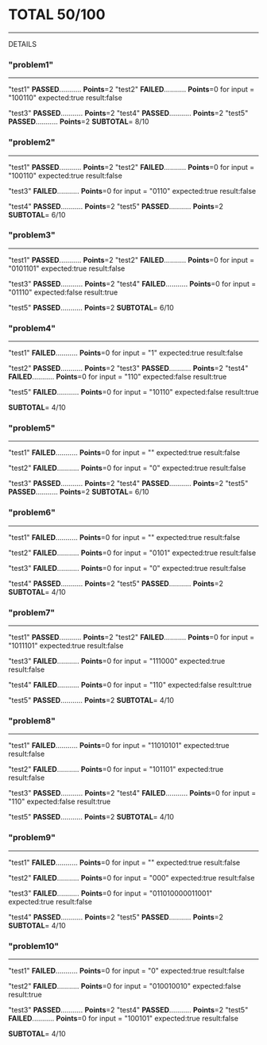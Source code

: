 # TOTAL 50/100
---------------------------------
DETAILS

### "problem1"
---------------
"test1" __PASSED__...........	__Points__=2
"test2" __FAILED__...........	__Points__=0
	for input = "100110"	expected:true	result:false

"test3" __PASSED__...........	__Points__=2
"test4" __PASSED__...........	__Points__=2
"test5" __PASSED__...........	__Points__=2
__SUBTOTAL__=   8/10

### "problem2"
---------------
"test1" __PASSED__...........	__Points__=2
"test2" __FAILED__...........	__Points__=0
	for input = "100110"	expected:true	result:false

"test3" __FAILED__...........	__Points__=0
	for input = "0110"	expected:true	result:false

"test4" __PASSED__...........	__Points__=2
"test5" __PASSED__...........	__Points__=2
__SUBTOTAL__=   6/10

### "problem3"
---------------
"test1" __PASSED__...........	__Points__=2
"test2" __FAILED__...........	__Points__=0
	for input = "0101101"	expected:true	result:false

"test3" __PASSED__...........	__Points__=2
"test4" __FAILED__...........	__Points__=0
	for input = "01110"	expected:false	result:true

"test5" __PASSED__...........	__Points__=2
__SUBTOTAL__=   6/10

### "problem4"
---------------
"test1" __FAILED__...........	__Points__=0
	for input = "1"	expected:true	result:false

"test2" __PASSED__...........	__Points__=2
"test3" __PASSED__...........	__Points__=2
"test4" __FAILED__...........	__Points__=0
	for input = "110"	expected:false	result:true

"test5" __FAILED__...........	__Points__=0
	for input = "10110"	expected:false	result:true

__SUBTOTAL__=   4/10

### "problem5"
---------------
"test1" __FAILED__...........	__Points__=0
	for input = ""	expected:true	result:false

"test2" __FAILED__...........	__Points__=0
	for input = "0"	expected:true	result:false

"test3" __PASSED__...........	__Points__=2
"test4" __PASSED__...........	__Points__=2
"test5" __PASSED__...........	__Points__=2
__SUBTOTAL__=   6/10

### "problem6"
---------------
"test1" __FAILED__...........	__Points__=0
	for input = ""	expected:true	result:false

"test2" __FAILED__...........	__Points__=0
	for input = "0101"	expected:true	result:false

"test3" __FAILED__...........	__Points__=0
	for input = "0"	expected:true	result:false

"test4" __PASSED__...........	__Points__=2
"test5" __PASSED__...........	__Points__=2
__SUBTOTAL__=   4/10

### "problem7"
---------------
"test1" __PASSED__...........	__Points__=2
"test2" __FAILED__...........	__Points__=0
	for input = "1011101"	expected:true	result:false

"test3" __FAILED__...........	__Points__=0
	for input = "111000"	expected:true	result:false

"test4" __FAILED__...........	__Points__=0
	for input = "110"	expected:false	result:true

"test5" __PASSED__...........	__Points__=2
__SUBTOTAL__=   4/10

### "problem8"
---------------
"test1" __FAILED__...........	__Points__=0
	for input = "11010101"	expected:true	result:false

"test2" __FAILED__...........	__Points__=0
	for input = "101101"	expected:true	result:false

"test3" __PASSED__...........	__Points__=2
"test4" __FAILED__...........	__Points__=0
	for input = "110"	expected:false	result:true

"test5" __PASSED__...........	__Points__=2
__SUBTOTAL__=   4/10

### "problem9"
---------------
"test1" __FAILED__...........	__Points__=0
	for input = ""	expected:true	result:false

"test2" __FAILED__...........	__Points__=0
	for input = "000"	expected:true	result:false

"test3" __FAILED__...........	__Points__=0
	for input = "011010000011001"	expected:true	result:false

"test4" __PASSED__...........	__Points__=2
"test5" __PASSED__...........	__Points__=2
__SUBTOTAL__=   4/10

### "problem10"
---------------
"test1" __FAILED__...........	__Points__=0
	for input = "0"	expected:true	result:false

"test2" __FAILED__...........	__Points__=0
	for input = "010010010"	expected:false	result:true

"test3" __PASSED__...........	__Points__=2
"test4" __PASSED__...........	__Points__=2
"test5" __FAILED__...........	__Points__=0
	for input = "100101"	expected:true	result:false

__SUBTOTAL__=   4/10


